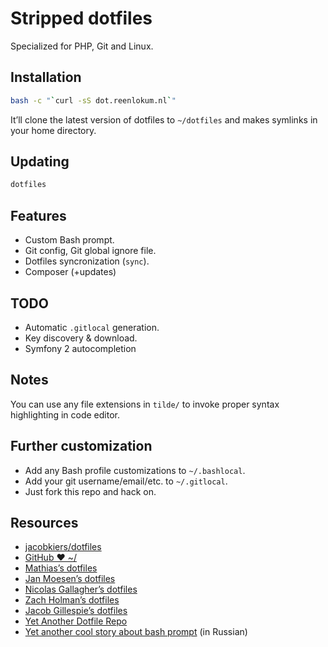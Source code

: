 # Stripped dotfiles

Specialized for PHP, Git and Linux.

## Installation

```bash
bash -c "`curl -sS dot.reenlokum.nl`"
```

It’ll clone the latest version of dotfiles to `~/dotfiles` and makes symlinks in your home directory.

## Updating

```bash
dotfiles
```

## Features

* Custom Bash prompt.
* Git config, Git global ignore file.
* Dotfiles syncronization (`sync`).
* Composer (+updates)

## TODO

* Automatic `.gitlocal` generation.
* Key discovery & download.
* Symfony 2 autocompletion

## Notes

You can use any file extensions in `tilde/` to invoke proper syntax highlighting in code editor.

## Further customization

* Add any Bash profile customizations to `~/.bashlocal`.
* Add your git username/email/etc. to `~/.gitlocal`.
* Just fork this repo and hack on.

## Resources

* [jacobkiers/dotfiles](https://bitbucket.org/jacobkiers/dotfiles)
* [GitHub ❤ ~/](http://dotfiles.github.com/)
* [Mathias’s dotfiles](https://github.com/mathiasbynens/dotfiles)
* [Jan Moesen’s dotfiles](https://github.com/janmoesen/tilde)
* [Nicolas Gallagher’s dotfiles](https://github.com/necolas/dotfiles)
* [Zach Holman’s dotfiles](https://github.com/holman/dotfiles)
* [Jacob Gillespie’s dotfiles](https://github.com/jacobwg/dotfiles)
* [Yet Another Dotfile Repo](https://github.com/skwp/dotfiles)
* [Yet another cool story about bash prompt](http://habrahabr.ru/company/mailru/blog/145008/) (in Russian)
